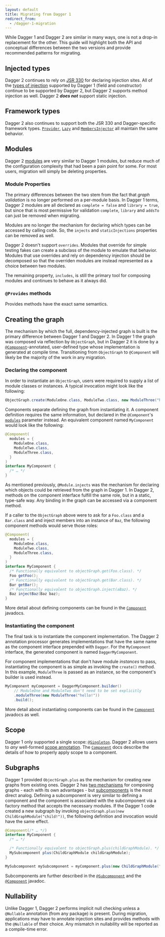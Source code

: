 ```yaml
---
layout: default
title: Migrating from Dagger 1
redirect_from:
  - /dagger-1-migration
---
```


While Dagger 1 and Dagger 2 are similar in many ways, one is not a drop-in
replacement for the other.  This guide will highlight both the API and
conceptual differences between the two versions and provide recommended patterns
for migrating.


## Injected types

Dagger 2 continues to rely on [JSR 330] for declaring injection sites. All of
the [types of injection][Inject] supported by Dagger 1 (field and constructor)
continue to be supported by Dagger 2, but Dagger 2 supports method injection
as well. Dagger 2 ***does not*** support static injection.

## Framework types

Dagger 2 also continues to support both the JSR 330 and Dagger-specific
framework types. [`Provider`][Provider], [`Lazy`][Lazy] and
[`MembersInjector`][MembersInjector] all maintain the same behavior.

## Modules

Dagger 2 [modules][Module] are very similar to Dagger 1 modules, but reduce much
of the configuration complexity that had been a pain point for some.  For most
users, migration will simply be deleting properties.

### Module Properties

The primary differences between the two stem from the fact that _graph
validation_ is no longer performed on a per-module basis. In Dagger 1 terms,
Dagger 2 modules are all declared as `complete = false` and `library = true`,
but since that is most permissive for validation `complete`, `library` and
`addsTo` can just be removed when migrating.

Modules are no longer the mechanism for declaring which types can be accessed by
calling code.  So, the `injects` and `staticInjections` properties can be
removed as well.

Dagger 2 doesn't support `overrides`.  Modules that override for simple testing
fakes can create a subclass of the module to emulate that behavior.  Modules
that use overrides and rely on dependency injection should be decomposed so that
the overriden modules are instead represented as a choice between two modules.

The remaining property, `includes`, is still the primary tool for composing
modules and continues to behave as it always did.

### `@Provides` methods

Provides methods have the exact same semantics.

## Creating the graph

The mechanism by which the full, dependency-injected graph is built is the
primary difference between Dagger 1 and Dagger 2. In Dagger 1 the graph was
composed via reflection by `ObjectGraph`, but in Dagger 2 it is done by a
[`@Component`][Component]-annotated, user-defined type whose implementation is
generated at compile time. Transitioning from `ObjectGraph` to `@Component` will
likely be the majority of the work in any migration.

### Declaring the component

In order to instantiate an `ObjectGraph`, users were required to supply a list
of module classes or instances.  A typical invocation might look like the
following:

```java
ObjectGraph.create(ModuleOne.class, ModuleTwo.class, new ModuleThree("hello!"));
```

Components separate defining the graph from instantiating it. A component
definition requires the same information, but declared in the `@Component`'s
[`modules`][Component-modules] parameter instead.  An equivalent component named
`MyComponent` would look like the following:

```java
@Component(
  modules = {
    ModuleOne.class,
    ModuleTwo.class,
    ModuleThree.class,
  }
)
interface MyComponent {
  /* … */
}
```

As mentioned previously, `@Module.injects` was the mechanism for declaring which
objects could be retrieved from the graph in Dagger 1.  In Dagger 2, methods on
the component interface fulfill the same role, but in a static, type-safe
way. Any binding in the graph can be accessed via a component method.

If a caller to the `ObjectGraph` above were to ask for a `Foo.class` and a
`Bar.class` and and inject members into an instance of `Baz`, the following
component methods would serve those roles:

```java
@Component(
  modules = {
    ModuleOne.class,
    ModuleTwo.class,
    ModuleThree.class,
  }
)
interface MyComponent {
  /* Functionally equivalent to objectGraph.get(Foo.class). */
  Foo getFoo();
  /* Functionally equivalent to objectGraph.get(Bar.class). */
  Bar getBar();
  /* Functionally equivalent to objectGraph.inject(aBaz). */
  Baz injectBaz(Baz baz);
}
```

More detail about defining components can be found in the
[`Component`][Component] javadocs.

### Instantiating the component

The final task is to instantiate the component implementation. The Dagger 2
annotation processor generates implementations that have the same name as the
component interface prepended with `Dagger`. For the `MyComponent` interface,
the generated component is named `DaggerMyComponent`.

For component implementations that don't have module _instances_ to pass,
instantiating the component is as simple as invoking the `create()` method. In
this example, `ModuleThree` is passed as an instance, so the component's builder
is used instead.

```java
MyComponent myComponent = DaggerMyComponent.builder()
    // ModuleOne and ModuleTwo don't need to be set explicitly
    .moduleThree(new ModuleThree("hello!"))
    .build();
```

More detail about instantiating components can be found in the
[`Component`][Component] javadocs as well.

## Scope

Dagger 1 only supported a single scope: [`@Singleton`][Singleton].  Dagger 2
allows users to _any_ well-formed [scope annotation][Scope].  The
[`Component`][Component] docs describe the details of how to properly apply
scope to a component.

## Subgraphs

Dagger 1 provided `ObjectGraph.plus` as the mechanism for creating new graphs
from existing ones.  Dagger 2 has [two mechanisms][component-relationships] for
composing graphs - each with its own advantages - but
[subcomponents][Subcomponent] is the most direct analog.  Defining a
subcomponent is very similar to defining a component and the component is
associated with the subcomponent via a factory method that accepts the necessary
modules.  If the Dagger 1 code created a new subgraph by invoking
`objectGraph.plus(new ChildGraphModule("child!"))`, the following definition and
invocation would have the same effect.

```java
@Component(/* … */)
interface MyComponent {
  /* … */

  /* Functionally equivalent to objectGraph.plus(childGraphModule). */
  MySubcomponent plus(ChildGraphModule childGraphModule);
}
```

```java
MySubcomponent mySubcomponent = myComponent.plus(new ChildGraphModule("child!"));
```

Subcomponents are further described in the [`@Subcomponent`][Subcomponent] and
the [`@Component`][component-subcomponents] javadoc.

## Nullability

Unlike Dagger 1, Dagger 2 performs implicit null checking unless a `@Nullable`
annotation (from any package) is present.  During migration, applications may
have to annotate injection sites and provides methods with the `@Nullable` of
their choice. Any mismatch in nullability will be reported as a compile-time
error.

<!-- References -->

[Component]: https://dagger.dev/api/latest/dagger/Component.html
[Component-modules]: https://dagger.dev/api/latest/dagger/Component.html#modules()
[component-relationships]: https://dagger.dev/api/latest/dagger/Component.html#component-relationships
[component-subcomponents]: https://dagger.dev/api/latest/dagger/Component.html#subcomponents
[Inject]: http://docs.oracle.com/javaee/7/api/javax/inject/Inject.html
[JSR 330]: https://jcp.org/en/jsr/detail?id=330
[Lazy]: https://dagger.dev/api/latest/dagger/Lazy.html
[MembersInjector]: https://dagger.dev/api/latest/dagger/MembersInjector.html
[Module]: https://dagger.dev/api/latest/dagger/Module.html
[Provider]: http://docs.oracle.com/javaee/7/api/javax/inject/Provider.html
[Provides]: https://dagger.dev/api/latest/dagger/Provides.html
[Scope]: http://docs.oracle.com/javaee/7/api/javax/inject/Scope.html
[Singleton]: http://docs.oracle.com/javaee/7/api/javax/inject/Singleton.html
[Subcomponent]: https://dagger.dev/api/latest/dagger/Subcomponent.html
